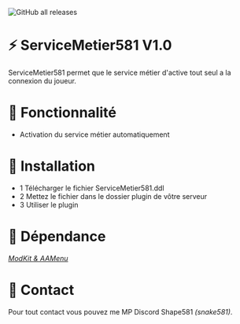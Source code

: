 ![GitHub all releases](https://img.shields.io/github/downloads/Shape581/Statut581/total)

# :zap: ServiceMetier581 V1.0

ServiceMetier581 permet que le service métier d'active tout seul a la connexion du joueur.

# :wrench: Fonctionnalité

- Activation du service métier automatiquement

# :electric_plug:  Installation

- 1 Télécharger le fichier ServiceMetier581.ddl
- 2 Mettez le fichier dans le dossier plugin de vôtre serveur
- 3 Utiliser le plugin

# :green_book:  Dépendance

*[ModKit & AAMenu](https://github.com/Aarnow/NovaLife_ModKit-Releases/releases/latest)*

# :postbox:  Contact

Pour tout contact vous pouvez me MP Discord Shape581 *(snake581)*.
